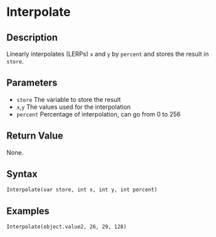 # Interpolate

## Description
Linearly interpolates (LERPs) `x` and `y` by `percent` and stores the result in `store`.

## Parameters
- `store`
The variable to store the result
- `x`,`y`
The values used for the interpolation
- `percent`
Percentage of interpolation, can go from 0 to 256

## Return Value
None.

## Syntax
```
Interpolate(var store, int x, int y, int percent)
```

## Examples
```
Interpolate(object.value2, 26, 29, 128)
```